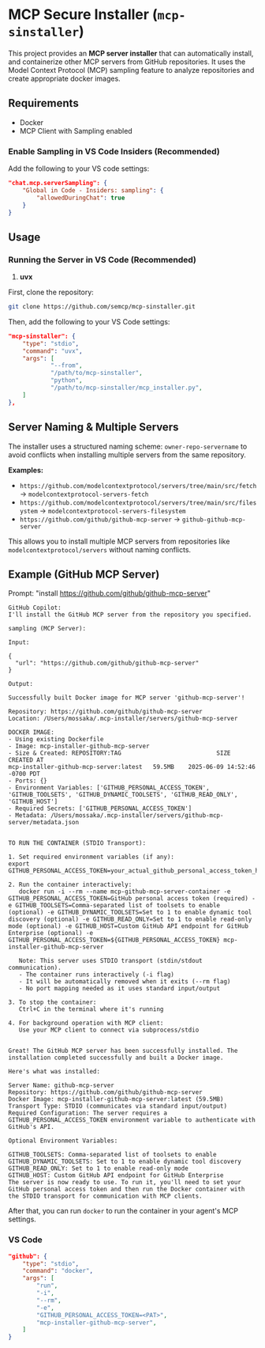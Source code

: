 # MCP Secure Installer (`mcp-sinstaller`)

This project provides an **MCP server installer** that can automatically install, and containerize other MCP servers from GitHub repositories. It uses the Model Context Protocol (MCP) sampling feature to analyze repositories and create appropriate docker images.

## Requirements

- Docker
- MCP Client with Sampling enabled

### Enable Sampling in VS Code Insiders (Recommended)

Add the following to your VS code settings:

```json
"chat.mcp.serverSampling": {
    "Global in Code - Insiders: sampling": {
        "allowedDuringChat": true
    }
}
```

## Usage

### Running the Server in VS Code (Recommended)

1. **uvx**

First, clone the repository:

```bash
git clone https://github.com/semcp/mcp-sinstaller.git
```

Then, add the following to your VS Code settings:

```json
"mcp-sinstaller": {
    "type": "stdio",
    "command": "uvx",
    "args": [
            "--from",
            "/path/to/mcp-sinstaller",
            "python",
            "/path/to/mcp-sinstaller/mcp_installer.py",
    ]
},
```

## Server Naming & Multiple Servers

The installer uses a structured naming scheme: `owner-repo-servername` to avoid conflicts when installing multiple servers from the same repository.

**Examples:**
- `https://github.com/modelcontextprotocol/servers/tree/main/src/fetch` → `modelcontextprotocol-servers-fetch`
- `https://github.com/modelcontextprotocol/servers/tree/main/src/filesystem` → `modelcontextprotocol-servers-filesystem`
- `https://github.com/github/github-mcp-server` → `github-github-mcp-server`

This allows you to install multiple MCP servers from repositories like `modelcontextprotocol/servers` without naming conflicts.

## Example (GitHub MCP Server)

Prompt: "install https://github.com/github/github-mcp-server"

```console
GitHub Copilot:
I'll install the GitHub MCP server from the repository you specified.

sampling (MCP Server):

Input:

{
  "url": "https://github.com/github/github-mcp-server"
}

Output:

Successfully built Docker image for MCP server 'github-mcp-server'!

Repository: https://github.com/github/github-mcp-server
Location: /Users/mossaka/.mcp-installer/servers/github-mcp-server

DOCKER IMAGE:
- Using existing Dockerfile
- Image: mcp-installer-github-mcp-server
- Size & Created: REPOSITORY:TAG                           SIZE      CREATED AT
mcp-installer-github-mcp-server:latest   59.5MB    2025-06-09 14:52:46 -0700 PDT
- Ports: {}
- Environment Variables: ['GITHUB_PERSONAL_ACCESS_TOKEN', 'GITHUB_TOOLSETS', 'GITHUB_DYNAMIC_TOOLSETS', 'GITHUB_READ_ONLY', 'GITHUB_HOST']
- Required Secrets: ['GITHUB_PERSONAL_ACCESS_TOKEN']
- Metadata: /Users/mossaka/.mcp-installer/servers/github-mcp-server/metadata.json


TO RUN THE CONTAINER (STDIO Transport):

1. Set required environment variables (if any):
export GITHUB_PERSONAL_ACCESS_TOKEN=your_actual_github_personal_access_token_here

2. Run the container interactively:
   docker run -i --rm --name mcp-github-mcp-server-container -e GITHUB_PERSONAL_ACCESS_TOKEN=GitHub personal access token (required) -e GITHUB_TOOLSETS=Comma-separated list of toolsets to enable (optional) -e GITHUB_DYNAMIC_TOOLSETS=Set to 1 to enable dynamic tool discovery (optional) -e GITHUB_READ_ONLY=Set to 1 to enable read-only mode (optional) -e GITHUB_HOST=Custom GitHub API endpoint for GitHub Enterprise (optional) -e GITHUB_PERSONAL_ACCESS_TOKEN=${GITHUB_PERSONAL_ACCESS_TOKEN} mcp-installer-github-mcp-server
   
   Note: This server uses STDIO transport (stdin/stdout communication).
   - The container runs interactively (-i flag)
   - It will be automatically removed when it exits (--rm flag)
   - No port mapping needed as it uses standard input/output

3. To stop the container:
   Ctrl+C in the terminal where it's running

4. For background operation with MCP client:
   Use your MCP client to connect via subprocess/stdio


Great! The GitHub MCP server has been successfully installed. The installation completed successfully and built a Docker image.

Here's what was installed:

Server Name: github-mcp-server
Repository: https://github.com/github/github-mcp-server
Docker Image: mcp-installer-github-mcp-server:latest (59.5MB)
Transport Type: STDIO (communicates via standard input/output)
Required Configuration: The server requires a GITHUB_PERSONAL_ACCESS_TOKEN environment variable to authenticate with GitHub's API.

Optional Environment Variables:

GITHUB_TOOLSETS: Comma-separated list of toolsets to enable
GITHUB_DYNAMIC_TOOLSETS: Set to 1 to enable dynamic tool discovery
GITHUB_READ_ONLY: Set to 1 to enable read-only mode
GITHUB_HOST: Custom GitHub API endpoint for GitHub Enterprise
The server is now ready to use. To run it, you'll need to set your GitHub personal access token and then run the Docker container with the STDIO transport for communication with MCP clients.
```

After that, you can run `docker` to run the container in your agent's MCP settings.

### VS Code

```json
"github": {
    "type": "stdio",
    "command": "docker",
    "args": [
        "run",
        "-i",
        "--rm",
        "-e",
        "GITHUB_PERSONAL_ACCESS_TOKEN=<PAT>",
        "mcp-installer-github-mcp-server",
    ]
}
```
